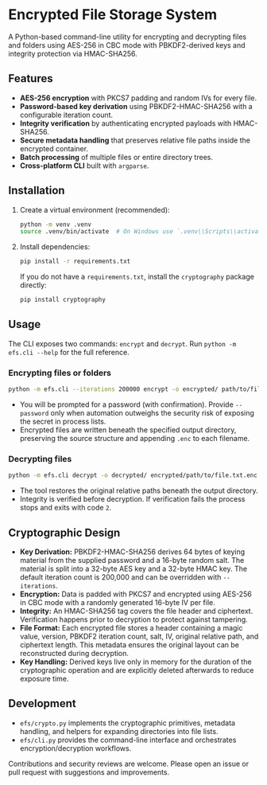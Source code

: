 # Encrypted File Storage System

A Python-based command-line utility for encrypting and decrypting files and folders using AES-256 in CBC mode with PBKDF2-derived keys and integrity protection via HMAC-SHA256.

## Features

- **AES-256 encryption** with PKCS7 padding and random IVs for every file.
- **Password-based key derivation** using PBKDF2-HMAC-SHA256 with a configurable iteration count.
- **Integrity verification** by authenticating encrypted payloads with HMAC-SHA256.
- **Secure metadata handling** that preserves relative file paths inside the encrypted container.
- **Batch processing** of multiple files or entire directory trees.
- **Cross-platform CLI** built with `argparse`.

## Installation

1. Create a virtual environment (recommended):

   ```bash
   python -m venv .venv
   source .venv/bin/activate  # On Windows use `.venv\\Scripts\\activate`
   ```

2. Install dependencies:

   ```bash
   pip install -r requirements.txt
   ```

   If you do not have a `requirements.txt`, install the `cryptography` package directly:

   ```bash
   pip install cryptography
   ```

## Usage

The CLI exposes two commands: `encrypt` and `decrypt`. Run `python -m efs.cli --help` for the full reference.

### Encrypting files or folders

```bash
python -m efs.cli --iterations 200000 encrypt -o encrypted/ path/to/file.txt path/to/folder
```

- You will be prompted for a password (with confirmation). Provide `--password` only when automation outweighs the security risk of exposing the secret in process lists.
- Encrypted files are written beneath the specified output directory, preserving the source structure and appending `.enc` to each filename.

### Decrypting files

```bash
python -m efs.cli decrypt -o decrypted/ encrypted/path/to/file.txt.enc
```

- The tool restores the original relative paths beneath the output directory.
- Integrity is verified before decryption. If verification fails the process stops and exits with code `2`.

## Cryptographic Design

- **Key Derivation:** PBKDF2-HMAC-SHA256 derives 64 bytes of keying material from the supplied password and a 16-byte random salt. The material is split into a 32-byte AES key and a 32-byte HMAC key. The default iteration count is 200,000 and can be overridden with `--iterations`.
- **Encryption:** Data is padded with PKCS7 and encrypted using AES-256 in CBC mode with a randomly generated 16-byte IV per file.
- **Integrity:** An HMAC-SHA256 tag covers the file header and ciphertext. Verification happens prior to decryption to protect against tampering.
- **File Format:** Each encrypted file stores a header containing a magic value, version, PBKDF2 iteration count, salt, IV, original relative path, and ciphertext length. This metadata ensures the original layout can be reconstructed during decryption.
- **Key Handling:** Derived keys live only in memory for the duration of the cryptographic operation and are explicitly deleted afterwards to reduce exposure time.

## Development

- `efs/crypto.py` implements the cryptographic primitives, metadata handling, and helpers for expanding directories into file lists.
- `efs/cli.py` provides the command-line interface and orchestrates encryption/decryption workflows.

Contributions and security reviews are welcome. Please open an issue or pull request with suggestions and improvements.
